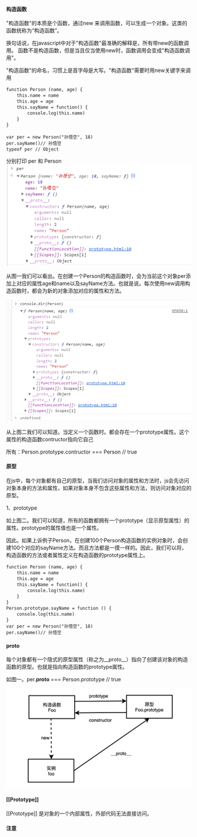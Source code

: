 #### **构造函数**

"构造函数"的本质是个函数，通过new 来调用函数，可以生成一个对象。这类的函数统称为“构造函数”。

换句话说，在javascript中对于"构造函数"最准确的解释是，所有带new的函数调用。
函数不是构造函数，但是当且仅当使用new时，函数调用会变成"构造函数调用"。

"构造函数"的命名，习惯上是首字母是大写。"构造函数"需要时用new关键字来调用
```
function Person (name, age) {
    this.name = name
    this.age = age
    this.sayName = function() {
        console.log(this.name)
    }
}

var per = new Person("孙悟空", 18)
per.sayName()// 孙悟空
typeof per // Object
```
分别打印 per 和 Person
![per](./image/1.png)

从图一我们可以看出。在创建一个Person的构造函数时，会为当前这个对象per添加上对应的属性age和name以及sayName方法。也就是说。每次使用new调用构造函数时，都会为新的对象添加对应的属性和方法。

![Person](./image/2.png)

从上图二我们可以知道。当定义一个函数时。都会存在一个prototype属性。这个属性的构造函数contructor指向它自己

所有：Person.prototype.contructor === Person // true


#### 原型

在js中，每个对象都有自己的原型，当我们访问对象的属性和方法时，js会先访问对象本身的方法和属性，如果对象本身不包含这些属性和方法，则访问对象对应的原型。

1、prototype

如上图二。我们可以知道，所有的函数都拥有一个prototype（显示原型属性）的属性。prototype的属性值也是一个属性。

因此。如果上诉例子Person，在创建100个Person构造函数的实例对象时，会创建100个对应的sayName方法。而且方法都是一摸一样的。因此，我们可以将，构造函数的方法或者属性定义在构造函数的prototype属性上。

```
function Person (name, age) {
    this.name = name
    this.age = age
    this.sayName = function() {
        console.log(this.name)
    }
}
Person.prototype.sayName = function () {
    console.log(this.name)
}
var per = new Person("孙悟空", 18) 
per.sayName()// 孙悟空
```

#### **__proto__**

每个对象都有一个隐式的原型属性（称之为__proto__）指向了创建该对象的构造函数的原型。也就是指向构造函数的prototype属性。

如图一。per.__proto__ === Person.prototype // true

![Prototype](./image/3.png)

#### [[Prototype]]

[[Prototype]] 是对象的一个内部属性，外部代码无法直接访问。

#### 注意

